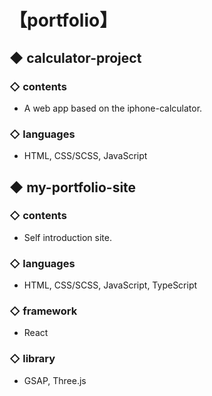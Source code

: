 # 【portfolio】

## ◆ calculator-project

### ◇ contents
- A web app based on the iphone-calculator.

### ◇ languages
- HTML, CSS/SCSS, JavaScript

## ◆ my-portfolio-site

### ◇ contents
- Self introduction site.

### ◇ languages
- HTML, CSS/SCSS, JavaScript, TypeScript 

### ◇ framework
- React

### ◇ library
- GSAP, Three.js
